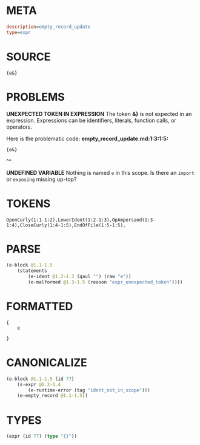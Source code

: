 # META
~~~ini
description=empty_record_update
type=expr
~~~
# SOURCE
~~~roc
{e&}
~~~
# PROBLEMS
**UNEXPECTED TOKEN IN EXPRESSION**
The token **&}** is not expected in an expression.
Expressions can be identifiers, literals, function calls, or operators.

Here is the problematic code:
**empty_record_update.md:1:3:1:5:**
```roc
{e&}
```
  ^^


**UNDEFINED VARIABLE**
Nothing is named `e` in this scope.
Is there an `import` or `exposing` missing up-top?

# TOKENS
~~~zig
OpenCurly(1:1-1:2),LowerIdent(1:2-1:3),OpAmpersand(1:3-1:4),CloseCurly(1:4-1:5),EndOfFile(1:5-1:5),
~~~
# PARSE
~~~clojure
(e-block @1.1-1.5
	(statements
		(e-ident @1.2-1.3 (qaul "") (raw "e"))
		(e-malformed @1.3-1.5 (reason "expr_unexpected_token"))))
~~~
# FORMATTED
~~~roc
{
	e
	
}
~~~
# CANONICALIZE
~~~clojure
(e-block @1.1-1.5 (id 77)
	(s-expr @1.2-1.4
		(e-runtime-error (tag "ident_not_in_scope")))
	(e-empty_record @1.1-1.5))
~~~
# TYPES
~~~clojure
(expr (id 77) (type "{}"))
~~~
